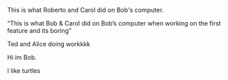 
This is what Roberto and Carol did on Bob's computer.

“This is what Bob & Carol did on Bob’s computer when working on the first feature and its boring”


Ted and Alice doing workkkk


Hi im Bob.

I like turtles